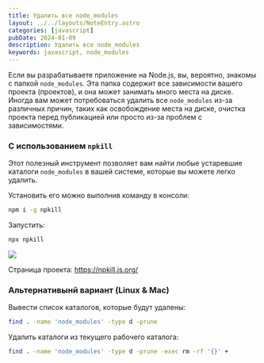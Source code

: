 ```yaml
---
title: Удалить все node_modules
layout: ../../layouts/NoteEntry.astro
categories: [javascript]
pubDate: 2024-01-09
description: Удалить все node_modules
keywords: javascript, node_modules
---
```


Если вы разрабатываете приложение на Node.js, вы, вероятно, знакомы с папкой `node_modules`. Эта папка содержит все зависимости вашего проекта (проектов), и она может занимать много места на диске. Иногда вам может потребоваться удалить все `node_modules` из-за различных причин, таких как освобождение места на диске, очистка проекта перед публикацией или просто из-за проблем с зависимостями. 

### С использованием `npkill`

Этот полезный инструмент позволяет вам найти любые устаревшие каталоги `node_modules` в вашей системе, которые вы можете легко удалить.

Установить его можно выполнив команду в консоли:
```bash
npm i -g npkill
```

Запустить:
```bash
npx npkill
```

![](https://npkill.js.org/img/start%20search.gif)

Страница проекта: https://npkill.js.org/

### Альтернативынй вариант (Linux & Mac)

Вывести список каталогов, которые будут удалены:

```bash
find . -name 'node_modules' -type d -prune
```

Удалить каталоги из текущего рабочего каталога:

```bash
find . -name 'node_modules' -type d -prune -exec rm -rf '{}' +
```